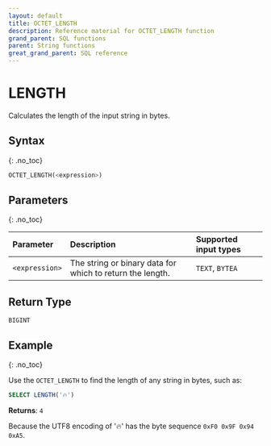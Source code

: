 ```yaml
---
layout: default
title: OCTET_LENGTH
description: Reference material for OCTET_LENGTH function
grand_parent: SQL functions
parent: String functions
great_grand_parent: SQL reference
---
```


# LENGTH

Calculates the length of the input string in bytes.

## Syntax
{: .no_toc}

```sql
OCTET_LENGTH(<expression>)
```
## Parameters 
{: .no_toc}

| Parameter      | Description                                  |Supported input types |
| :--------------| :--------------------------------------------|:----------------------|
| `<expression>` | The string or binary data for which to return the length.   | `TEXT`, `BYTEA`       |

## Return Type
`BIGINT` 

## Example
{: .no_toc}

Use the `OCTET_LENGTH` to find the length of any string in bytes, such as: 

```sql
SELECT LENGTH('🔥')
```

**Returns**: `4`

Because the UTF8 encoding of '🔥' has the byte sequence `0xF0 0x9F 0x94 0xA5`.

